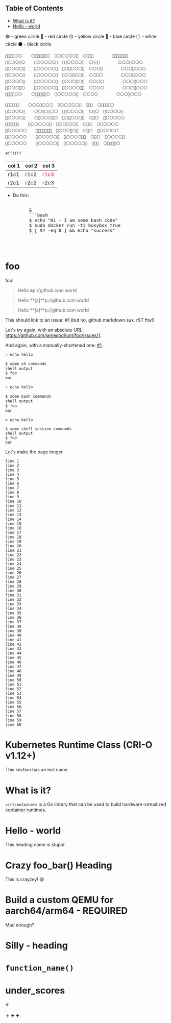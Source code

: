 ## Table of Contents

   * [What is it?](#what-is-it)
   * [Hello - world](#hello---world)



🟢 - green circle
🔴 - red circle
🟡 - yellow circle
🔵 - blue circle
⚪ - white circle
⚫ - black circle

```
🔴🔴🔴🔴⚪⚪    ⚪🔴🔴🔴🔴🔴⚪  🔴⚪⚪⚪⚪⚪🔴  ⚪🔴🔴🔴        🔴🔴🔴🔴🔴🔴🔴
🔴⚪⚪⚪🔴⚪    🔴⚪⚪⚪⚪⚪🔴  🔴🔴⚪⚪⚪⚪🔴  ⚪🔴🔴🔴        ⚪⚪⚪🔴⚪⚪⚪
🔴⚪⚪⚪⚪🔴    🔴⚪⚪⚪⚪⚪🔴  🔴⚪🔴⚪⚪⚪🔴  ⚪⚪⚪🔴        ⚪⚪⚪🔴⚪⚪⚪
🔴⚪⚪⚪⚪🔴    🔴⚪⚪⚪⚪⚪🔴  🔴⚪⚪🔴⚪⚪🔴  ⚪⚪🔴⚪        ⚪⚪⚪🔴⚪⚪⚪
🔴⚪⚪⚪⚪🔴    🔴⚪⚪⚪⚪⚪🔴  🔴⚪⚪⚪🔴⚪🔴  ⚪⚪⚪⚪        ⚪⚪⚪🔴⚪⚪⚪
🔴⚪⚪⚪🔴⚪    🔴⚪⚪⚪⚪⚪🔴  🔴⚪⚪⚪⚪🔴🔴  ⚪⚪⚪⚪        ⚪⚪⚪🔴⚪⚪⚪
🔴🔴🔴🔴⚪⚪    ⚪🔴🔴🔴🔴🔴⚪  🔴⚪⚪⚪⚪⚪🔴  ⚪⚪⚪⚪        ⚪⚪⚪🔴⚪⚪⚪

🔴🔴🔴🔴🔴🔴    ⚪⚪⚪🔴⚪⚪⚪  🔴⚪⚪⚪⚪⚪🔴  🔴🔴🔴  ⚪🔴🔴🔴🔴⚪
🔴⚪⚪⚪⚪🔴    ⚪⚪🔴⚪🔴⚪⚪  🔴🔴⚪⚪⚪⚪🔴  ⚪🔴⚪  🔴⚪⚪⚪⚪🔴
🔴⚪⚪⚪⚪🔴    ⚪🔴⚪⚪⚪🔴⚪  🔴⚪🔴⚪⚪⚪🔴  ⚪🔴⚪  🔴⚪⚪⚪⚪⚪
🔴🔴🔴🔴🔴🔴    🔴⚪⚪⚪⚪⚪🔴  🔴⚪⚪🔴⚪⚪🔴  ⚪🔴⚪  🔴⚪⚪⚪⚪⚪
🔴⚪⚪⚪⚪⚪    🔴🔴🔴🔴🔴🔴🔴  🔴⚪⚪⚪🔴⚪🔴  ⚪🔴⚪  🔴⚪⚪⚪⚪⚪
🔴⚪⚪⚪⚪⚪    🔴⚪⚪⚪⚪⚪🔴  🔴⚪⚪⚪⚪🔴🔴  ⚪🔴⚪  🔴⚪⚪⚪⚪🔴
🔴⚪⚪⚪⚪⚪    🔴⚪⚪⚪⚪⚪🔴  🔴⚪⚪⚪⚪⚪🔴  🔴🔴🔴  ⚪🔴🔴🔴🔴⚪
```

`#ffffff`

| col 1 | col 2 | col 3|
|-|-|-|
| r1c1 | r1c2 | <div style="color: red">r1c3</div> |
| r2c1 | r2c2 | r2c3 |


- Do this:

  <pre>
        
        &amp;
        ```bash
        $ echo "Hi - I am some bash code"
        $ sudo docker run -ti busybox true
        $ [ $? -eq 0 ] && echo "success"
        ```
                                        
    </pre>



# foo
foo!

> Hello  **a**p://github.com world

> Hello  **[a]**p://github.com world

> Hello  **\[a\]**p://github.com world


This should link to an issue: #1 (but no, github markdown sux. rST ftw!)

Let's try again, with an absolute URL: https://github.com/jamesodhunt/foo/issues/1.

And again, with a manually-shortened one: [\#1](https://github.com/jamesodhunt/foo/issues/1).

```sh
> echo hello
```

```sh
$ some sh commands
shell output
$ foo
bar
```

```bash
> echo hello
```

```bash
$ some bash commands
shell output
$ foo
bar
```

```sh-session
> echo hello
```

```sh-session
$ some shell session commands
shell output
$ foo
bar
```

Let's make the page longer

```
line 1
line 2
line 3
line 4
line 5
line 6
line 7
line 8
line 9
line 10
line 11
line 12
line 13
line 14
line 15
line 16
line 17
line 18
line 19
line 20
line 21
line 22
line 23
line 24
line 25
line 26
line 27
line 28
line 29
line 30
line 31
line 32
line 33
line 34
line 35
line 36
line 37
line 38
line 39
line 40
line 41
line 42
line 43
line 44
line 45
line 46
line 47
line 48
line 49
line 50
line 51
line 52
line 53
line 54
line 55
line 56
line 57
line 58
line 59
line 60
```

# Kubernetes Runtime Class (CRI-O v1.12+)

This section has an evil name.


# What is it?

`virtcontainers` is a Go library that can be used to build hardware-virtualized container
runtimes.

# Hello - world

This heading name is stupid.

# Crazy foo_bar() Heading

This is crayzey! :smile:

# Build a custom QEMU for aarch64/arm64 - REQUIRED

Mad enough?

# Silly - heading

# `function_name()`

# under_scores

:heavy_plus_sign: 

＋
➕
➕
